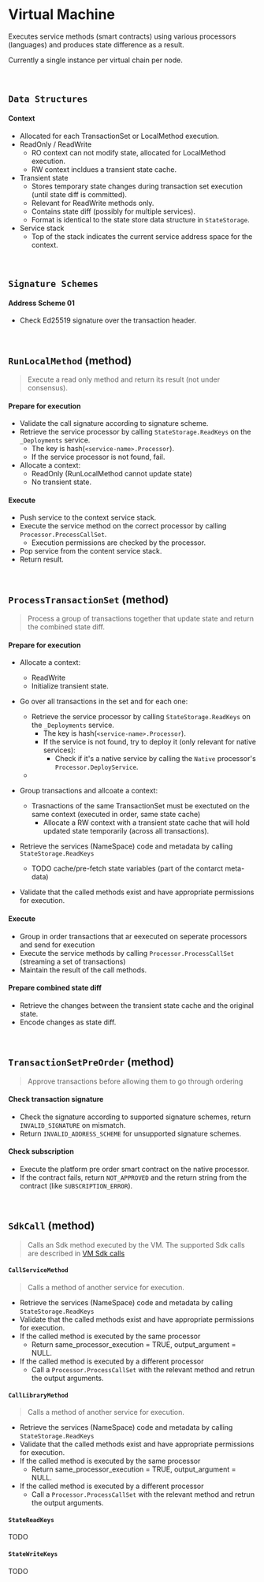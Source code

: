 # Virtual Machine

Executes service methods (smart contracts) using various processors (languages) and produces state difference as a result.

Currently a single instance per virtual chain per node.

&nbsp;
## `Data Structures` <!-- tal will finish -->

#### Context
* Allocated for each TransactionSet or LocalMethod execution.
* ReadOnly / ReadWrite
  * RO context can not modify state, allocated for LocalMethod execution.
  * RW context incldues a transient state cache.
* Transient state
  * Stores temporary state changes during transaction set execution (until state diff is committed).
  * Relevant for ReadWrite methods only.
  * Contains state diff (possibly for multiple services).
  * Format is identical to the state store data structure in `StateStorage`.
* Service stack
  * Top of the stack indicates the current service address space for the context.

&nbsp;
## `Signature Schemes`

#### Address Scheme 01
* Check Ed25519 signature over the transaction header.

&nbsp;
## `RunLocalMethod` (method)

> Execute a read only method and return its result (not under consensus).

#### Prepare for execution
* Validate the call signature according to signature scheme.
* Retrieve the service processor by calling `StateStorage.ReadKeys` on the `_Deployments` service.
  * The key is hash(`<service-name>.Processor`).
  * If the service processor is not found, fail.
* Allocate a context:
  * ReadOnly (RunLocalMethod cannot update state)
  * No transient state.

#### Execute
* Push service to the context service stack.
* Execute the service method on the correct processor by calling `Processor.ProcessCallSet`.
  * Execution permissions are checked by the processor.
* Pop service from the content service stack.
* Return result.

&nbsp;
## `ProcessTransactionSet` (method)

> Process a group of transactions together that update state and return the combined state diff.

#### Prepare for execution
* Allocate a context:
  * ReadWrite
  * Initialize transient state.
* Go over all transactions in the set and for each one:
  * Retrieve the service processor by calling `StateStorage.ReadKeys` on the `_Deployments` service.
    * The key is hash(`<service-name>.Processor`).
    * If the service is not found, try to deploy it (only relevant for native services):
      * Check if it's a native service by calling the `Native` processor's `Processor.DeployService`.
  *




* Group transactions and allcoate a context:
  * Trasnactions of the same TransactionSet must be exectuted on the same context (executed in order, same state cache)
    * Allocate a RW context with a transient state cache that will hold updated state temporarily (across all transactions).
* Retrieve the services (NameSpace) code and metadata by calling `StateStorage.ReadKeys`
  * TODO cache/pre-fetch state variables (part of the contarct meta-data)
* Validate that the called methods exist and have appropriate permissions for execution.

#### Execute
* Group in order transactions that ar eexecuted on seperate processors and send for execution
* Execute the service methods by calling `Processor.ProcessCallSet` (streaming a set of transactions)
* Maintain the result of the call methods.

#### Prepare combined state diff
* Retrieve the changes between the transient state cache and the original state.
* Encode changes as state diff.

&nbsp;
## `TransactionSetPreOrder` (method)
> Approve transactions before allowing them to go through ordering

#### Check transaction signature
* Check the signature according to supported signature schemes, return `INVALID_SIGNATURE` on mismatch.
* Return `INVALID_ADDRESS_SCHEME` for unsupported signature schemes.

#### Check subscription
* Execute the platform pre order smart contract on the native processor.
* If the contract fails, return `NOT_APPROVED` and the return string from the contract (like `SUBSCRIPTION_ERROR`).

&nbsp;
## `SdkCall` (method)

> Calls an Sdk method executed by the VM. The supported Sdk calls are described in [VM Sdk calls](native.md)

#### `CallServiceMethod`

> Calls a method of another service for execution.

* Retrieve the services (NameSpace) code and metadata by calling `StateStorage.ReadKeys`
* Validate that the called methods exist and have appropriate permissions for execution.
* If the called method is executed by the same processor
  * Return same_processor_execution = TRUE, output_argument = NULL.
* If the called method is executed by a different processor
  * Call a `Processor.ProcessCallSet` with the relevant method and retrun the output arguments.

#### `CallLibraryMethod`
> Calls a method of another service for execution.
* Retrieve the services (NameSpace) code and metadata by calling `StateStorage.ReadKeys`
* Validate that the called methods exist and have appropriate permissions for execution.
* If the called method is executed by the same processor
  * Return same_processor_execution = TRUE, output_argument = NULL.
* If the called method is executed by a different processor
  * Call a `Processor.ProcessCallSet` with the relevant method and retrun the output arguments.

#### `StateReadKeys`
TODO

#### `StateWriteKeys`
TODO
